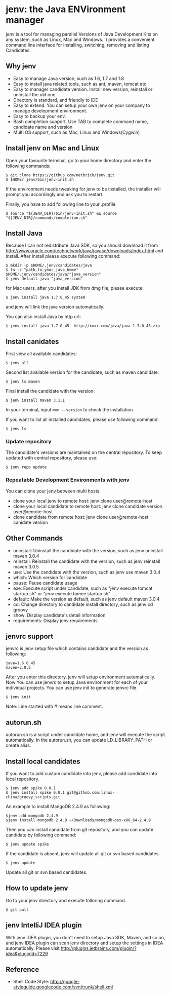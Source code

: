jenv: the Java ENVironment manager
=======================================
jenv is a tool for managing parallel Versions of Java Development Kits on any system, such as Linux, Mac and Windows.
It provides a convenient command line interface for installing, switching, removing and listing Candidates.

## Why jenv
   * Easy to manage Java version, such as 1.6, 1.7 and 1.8
   * Easy to install java related tools, such as ant, maven, tomcat etc.
   * Easy to manager candidate version. Install new version, reinstall or uninstall the old one.
   * Directory is standard, and friendly to IDE
   * Easy to extend. You can setup your own jenv on your company to manage development environment.
   * Easy to backup your env.
   * Bash completion support. Use TAB to complete command name, candidate name and version
   * Multi OS support, such as Mac, Linux and Windows(Cygwin)

## Install jenv on Mac and Linux
Open your favourite terminal, go to your home directory and enter the following commands:

    $ git clone https://github.com/netbrick/jenv.git
    $ $HOME/.jenv/bin/jenv-init.sh

If the environment needs tweaking for jenv to be installed, the installer will prompt you accordingly and ask you to restart.

Finally, you have to add following line to your .profile

    $ source "${JENV_DIR}/bin/jenv-init.sh" && source "${JENV_DIR}/commands/completion.sh"


## Install Java
Because I can not redistribute Java SDK, so you should download it from http://www.oracle.com/technetwork/java/javase/downloads/index.html
and install. After install please execute following command:

    $ mkdir -p $HOME/.jenv/candidates/java
    $ ln -s "path_to_your_java_home" $HOME/.jenv/candidates/java/"java_version"
    $ jenv default java "java_version"

for Mac users, after you install JDK from dmg file, please execute:

    $ jenv install java 1.7.0_45 system

and jenv will link the java version automatically.

You can also install Java by http url:

    $ jenv install java 1.7.0_45  http://xxxx.com/java/java-1.7.0_45.zip

## Install canidates

First view all available candidates:

    $ jenv all

Second list available version for the candidate, such as maven candidate:

    $ jenv ls maven

Final install the candidate with the version:

    $ jenv install maven 3.1.1
In your terminal, input `mvn --version` to check the installation.

If you want to list all installed candidates, please use following command.

    $ jenv ls

### Update repository
The candidate's versions are maintained on the central repository. To keep updated with central repository, please use:

    $ jenv repo update

### Repeatable Development Environments with jenv
You can clone your jenv between multi hosts.

* clone your local jenv to remote host: jenv clone user@remote-host
* clone your local candidate to remote host:  jenv clone candidate version user@remote-host
* clone candidate from remote host: jenv clone user@remote-host canidate version

## Other Commands

  * uninstall: Uninstall the candidate with the version, such as jenv uninstall maven 3.0.4
  * reinstall: Reinstall the candidate with the version, such as jenv reinstall maven 3.0.5
  * use: Use the candidate with the version, such as jenv use maven 3.0.4
  * which: Which version for candidate
  * pause: Pause candidate usage
  * exe: Execute script under candidate, such as "jenv execute tomcat startup.sh" or "jenv execute tomee startup.sh"
  * default: Make the version as default, such as jenv default maven 3.0.4
  * cd: Change directory to candidate install directory, such as jenv cd groovy
  * show: Display candidate's detail information
  * requirements: Display jenv requirements

## jenvrc support
jenvrc is jenv setup file which contains candidate and the version as following:

    java=1.6.0_45
    maven=3.0.5

After you enter this directory, jenv will setup environment automatically.
Now You can use jenvrc to setup Java environment for each of your individual projects.
You can use jenv init to generate jenvrc file.

    $ jenv init

Note:  Line started with # means line comment.

## autorun.sh
autorun.sh is a script under candidate home, and jenv will execute the script automatically. In the autorun.sh, you can update LD_LIBRARY_PATH or create alias.

## Install local candidates
If you want to add custom candidate into jenv, please add candidate into local repository.

    $ jenv add spike 0.0.1
    $ jenv install spike 0.0.1 git@github.com:linux-china/groovy_scripts.git

An example to install MangoDB 2.4.9 as following:

    $jenv add mongodb 2.4.9
    $jenv install mongodb 2.4.9 ~/Downloads/mongodb-osx-x86_64-2.4.9

Then you can install candidate from git repository, and you can update candidate by following command:

    $ jenv update spike

If the candidate is absent, jenv will update all git or svn based candidates.

    $ jenv update

Update all git or svn based candidates.

## How to update jenv
Go to your jenv directory and execute folloring command.

    $ git pull

## jenv IntelliJ IDEA plugin
With jenv IDEA plugin, you don't need to setup Java SDK, Maven, and so on, and jenv IDEA plugin can scan jenv directory
and setup the settings in IDEA automatically. Please visit http://plugins.jetbrains.com/plugin/?idea&pluginId=7229

## Reference

* Shell Code Style: http://google-styleguide.googlecode.com/svn/trunk/shell.xml
